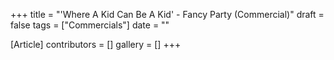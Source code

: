 +++
title = "'Where A Kid Can Be A Kid' - Fancy Party (Commercial)"
draft = false
tags = ["Commercials"]
date = ""

[Article]
contributors = []
gallery = []
+++
